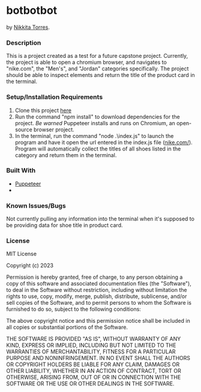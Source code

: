# botbotbot
by [Nikkita Torres](nikkitatorres@yahoo.com).

### Description
This is a project created as a test for a future capstone project. Currently, the project is able to open a chromium browser, and navigates to "nike.com", the "Men's", and "Jordan" categories specifically. The project should be able to inspect elements and return the title of the product card in the terminal.

### Setup/Installation Requirements

1. Clone this project [here](https://github.com/NikkitaTorres/botbotbot.git)
2. Run the command "npm install" to download dependencies for the project. *Be warned* Puppeteer installs and runs on Chromium, an open-source browser project.
3. In the terminal, run the command "node .\index.js" to launch the program and have it open the url entered in the index.js file ([nike.com/](https://www.nike.com/w/mens-jordan-shoes-37eefznik1zy7ok)). Program will automatically collect the titles of all shoes listed in the category and return them in the terminal.

### Built With

* [Puppeteer](https://pptr.dev/)
* 

### Known Issues/Bugs

Not currently pulling any information into the terminal when it's supposed to be providing data for shoe title in product card.

### License

MIT License

Copyright (c) 2023

Permission is hereby granted, free of charge, to any person obtaining a copy of this software and associated documentation files (the "Software"), to deal in the Software without restriction, including without limitation the rights to use, copy, modify, merge, publish, distribute, sublicense, and/or sell copies of the Software, and to permit persons to whom the Software is furnished to do so, subject to the following conditions:

The above copyright notice and this permission notice shall be included in all copies or substantial portions of the Software.

THE SOFTWARE IS PROVIDED "AS IS", WITHOUT WARRANTY OF ANY KIND, EXPRESS OR IMPLIED, INCLUDING BUT NOT LIMITED TO THE WARRANTIES OF MERCHANTABILITY, FITNESS FOR A PARTICULAR PURPOSE AND NONINFRINGEMENT. IN NO EVENT SHALL THE AUTHORS OR COPYRIGHT HOLDERS BE LIABLE FOR ANY CLAIM, DAMAGES OR OTHER LIABILITY, WHETHER IN AN ACTION OF CONTRACT, TORT OR OTHERWISE, ARISING FROM, OUT OF OR IN CONNECTION WITH THE SOFTWARE OR THE USE OR OTHER DEALINGS IN THE SOFTWARE.